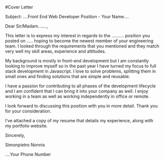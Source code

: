 #Cover Letter

Subject: ....Front End Web Developer Position - Your Name....

Dear Sir/Madam.......,

This letter is to express my interest in regards to the .......... position you posted on .....
hoping to become the newest member of your engineering team.
I looked through the requirements that you mentioned and they match very well my skill 
areas, experience and attitudes. 

My background is mostly in front-end development but I am constantly looking to improve myself so in the past year I have turned my focus to full stack development in Javascript. 
I love to solve problems, splitting them in small ones and finding solutions that are simple and reusable. 

I have a passion for contributing to all phases of the development lifecycle and 
I am confident that I can bring it into your company as well.
I enjoy working in a team as well as working independently in office or remote.

I look forward to discussing this position with you in more detail. 
Thank you for your consideration.

I’ve attached a copy of my resume that details my experience, along with my portfolio website.

Sincerely,

Simonpietro Nonnis


....Your Phone Number

